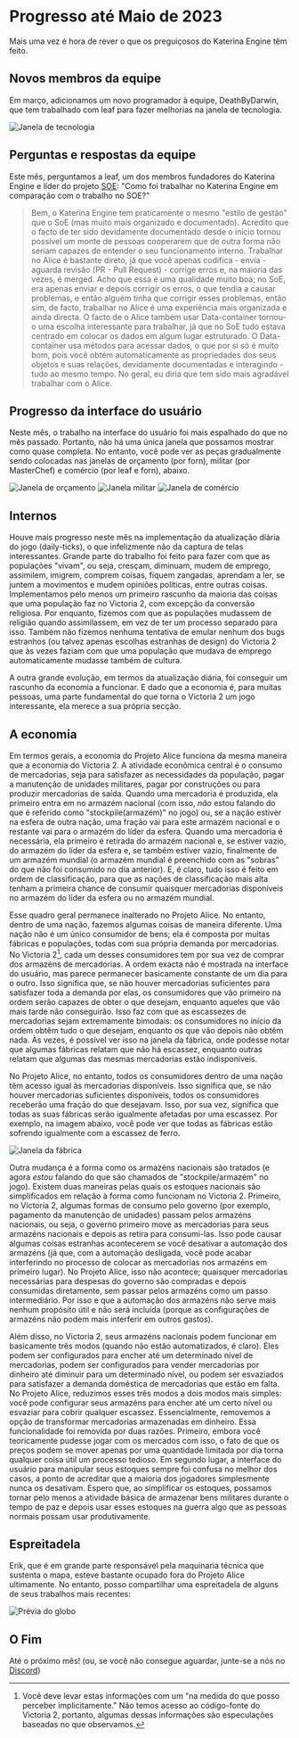 # Progresso até Maio de 2023

Mais uma vez é hora de rever o que os preguiçosos do Katerina Engine têm feito.

## Novos membros da equipe

Em março, adicionamos um novo programador à equipe, DeathByDarwin, que tem trabalhado com leaf para fazer melhorias na janela de tecnologia.

![Janela de tecnologia](./images/tech.png)

## Perguntas e respostas da equipe

Este mês, perguntamos a leaf, um dos membros fundadores do Katerina Engine e líder do projeto [SOE](https://github.com/symphony-of-empires/symphony-of-empires): "Como foi trabalhar no Katerina Engine em comparação com o trabalho no SOE?"

> Bem, o Katerina Engine tem praticamente o mesmo "estilo de gestão" que o SoE (mas muito mais organizado e documentado). Acredito que o facto de ter sido devidamente documentado desde o início tornou possível um monte de pessoas cooperarem que de outra forma não seriam capazes de entender o seu funcionamento interno. Trabalhar no Alice é bastante direto, já que você apenas codifica - envia - aguarda revisão (PR - Pull Request) - corrige erros e, na maioria das vezes, é merged. Acho que essa é uma qualidade muito boa; no SoE, era apenas enviar e depois corrigir os erros, o que tendia a causar problemas, e então alguém tinha que corrigir esses problemas, então sim, de facto, trabalhar no Alice é uma experiência mais organizada e ainda directa. O facto de o Alice também usar Data-container tornou-o uma escolha interessante para trabalhar, já que no SoE tudo estava centrado em colocar os dados em algum lugar estruturado. O Data-container usa métodos para acessar dados, o que por si só é muito bom, pois você obtém automaticamente as propriedades dos seus objetos e suas relações, devidamente documentadas e interagindo - tudo ao mesmo tempo. No geral, eu diria que tem sido mais agradável trabalhar com o Alice.

## Progresso da interface do usuário

Neste mês, o trabalho na interface do usuário foi mais espalhado do que no mês passado. Portanto, não há uma única janela que possamos mostrar como quase completa. No entanto, você pode ver as peças gradualmente sendo colocadas nas janelas de orçamento (por forn), militar (por MasterChef) e comércio (por leaf e forn), abaixo.

![Janela de orçamento](./images/budget.png)
![Janela militar](./images/military.png)
![Janela de comércio](./images/trade.png)

## Internos

Houve mais progresso neste mês na implementação da atualização diária do jogo (daily-ticks), o que infelizmente não da captura de telas interessantes. Grande parte do trabalho foi feito para fazer com que as populações "vivam", ou seja, cresçam, diminuam, mudem de emprego, assimilem, imigrem, comprem coisas, fiquem zangadas, aprendam a ler, se juntem a movimentos e mudem opiniões políticas, entre outras coisas. Implementamos pelo menos um primeiro rascunho da maioria das coisas que uma população faz no Victoria 2, com excepção da conversão religiosa. Por enquanto, fizemos com que as populações mudassem de religião quando assimilassem, em vez de ter um processo separado para isso. Também não fizemos nenhuma tentativa de emular nenhum dos bugs estranhos (ou talvez apenas escolhas estranhas de design) do Victoria 2 que às vezes faziam com que uma população que mudava de emprego automaticamente mudasse também de cultura.

A outra grande evolução, em termos da atualização diária, foi conseguir um rascunho da economia a funcionar. E dado que a economia é, para muitas pessoas, uma parte fundamental do que torna o Victoria 2 um jogo interessante, ela merece a sua própria secção.

## A economia

Em termos gerais, a economia do Projeto Alice funciona da mesma maneira que a economia do Victoria 2. A atividade econômica central é o consumo de mercadorias, seja para satisfazer as necessidades da população, pagar a manutenção de unidades militares, pagar por construções ou para produzir mercadorias de saída. Quando uma mercadoria é produzida, ela primeiro entra em no armazém nacional (com isso, *não* estou falando do que é referido como "stockpile(armazém)" no jogo) ou, se a nação estiver na esfera de outra nação, uma fração vai para este armazém nacional e o restante vai para o armazém do líder da esfera. Quando uma mercadoria é necessária, ela primeiro é retirada do armazém nacional e, se estiver vazio, do armazém do líder da esfera e, se também estiver vazio, finalmente de um armazém mundial (o armazém mundial é preenchido com as "sobras" do que não foi consumido no dia anterior). E, é claro, tudo isso é feito em ordem de classificação, para que as nações de classificação mais alta tenham a primeira chance de consumir quaisquer mercadorias disponíveis no armazém do líder da esfera ou no armazém mundial.

Esse quadro geral permanece inalterado no Projeto Alice. No entanto, dentro de uma nação, fazemos algumas coisas de maneira diferente. Uma nação não é um único consumidor de bens; ela é composta por muitas fábricas e populações, todas com sua própria demanda por mercadorias. No Victoria 2[^1], cada um desses consumidores tem por sua vez de comprar dos armazéns de mercadorias. A ordem exacta não é mostrada na interface do usuário, mas parece permanecer basicamente constante de um dia para o outro. Isso significa que, se não houver mercadorias suficientes para satisfazer toda a demanda por elas, os consumidores que vão primeiro na ordem serão capazes de obter o que desejam, enquanto aqueles que vão mais tarde não conseguirão. Isso faz com que as escassezes de mercadorias sejam extremamente bimodais: os consumidores no início da ordem obtêm tudo o que desejam, enquanto os que vão depois não obtêm nada. Às vezes, é possível ver isso na janela da fábrica, onde podesse notar que algumas fábricas relatam que não há escassez, enquanto outras relatam que algumas das mesmas mercadorias estão indisponíveis.

No Projeto Alice, no entanto, todos os consumidores dentro de uma nação têm acesso igual às mercadorias disponíveis. Isso significa que, se não houver mercadorias suficientes disponíveis, todos os consumidores receberão uma fração do que desejavam. Isso, por sua vez, significa que todas as suas fábricas serão igualmente afetadas por uma escassez. Por exemplo, na imagem abaixo, você pode ver que todas as fábricas estão sofrendo igualmente com a escassez de ferro.

![Janela da fábrica](./images/factory.png)

Outra mudança é a forma como os armazéns nacionais são tratados (e agora *estou* falando do que são chamados de "stockpile/armazém" no jogo). Existem duas maneiras pelas quais os estoques nacionais são simplificados em relação à forma como funcionam no Victoria 2. Primeiro, no Victoria 2, algumas formas de consumo pelo governo (por exemplo, pagamento da manutenção de unidades) passam pelos armazéns nacionais, ou seja, o governo primeiro move as mercadorias para seus armazéns nacionais e depois as retira para consumi-las. Isso pode causar algumas coisas estranhas acontecerem se você desativar a automação dos armazéns (já que, com a automação desligada, você pode acabar interferindo no processo de colocar as mercadorias nos armazéns em primeiro lugar). No Projeto Alice, isso não acontece; quaisquer mercadorias necessárias para despesas do governo são compradas e depois consumidas diretamente, sem passar pelos armazéns como um passo intermediário. Por isso e que a automação dos armazéns não serve mais nenhum propósito útil e não será incluída (porque as configurações de armazéns não podem mais interferir em outros gastos).

Além disso, no Victoria 2, seus armazéns nacionais podem funcionar em basicamente três modos (quando não estão automatizados, é claro). Eles podem ser configurados para encher até um determinado nível de mercadorias, podem ser configurados para vender mercadorias por dinheiro até diminuir para um determinado nível, ou podem ser esvaziados para satisfazer a demanda doméstica de mercadorias que estão em falta. No Projeto Alice, reduzimos esses três modos a dois modos mais simples: você pode configurar seus armazéns para encher até um certo nível ou esvaziar para cobrir qualquer escassez. Essencialmente, removemos a opção de transformar mercadorias armazenadas em dinheiro. Essa funcionalidade foi removida por duas razões. Primeiro, embora você teoricamente pudesse jogar com os mercados com isso, o fato de que os preços podem se mover apenas por uma quantidade limitada por dia torna qualquer coisa útil um processo tedioso. Em segundo lugar, a interface do usuário para manipular seus estoques sempre foi confusa no melhor dos casos, a ponto de acreditar que a maioria dos jogadores simplesmente nunca os desativam. Espero que, ao simplificar os estoques, possamos tornar pelo menos a atividade básica de armazenar bens militares durante o tempo de paz e depois usar esses estoques na guerra algo que as pessoas normais possam usar produtivamente.

## Espreitadela

Erik, que é em grande parte responsável pela maquinaria técnica que sustenta o mapa, esteve bastante ocupado fora do Projeto Alice ultimamente. No entanto, posso compartilhar uma espreitadela de alguns de seus trabalhos mais recentes:

![Prévia do globo](./images/globe_preview.png)

[^1]: Você deve levar estas informações com um "na medida do que posso perceber implicitamente." Não temos acesso ao código-fonte do Victoria 2, portanto, algumas dessas informações são especulações baseadas no que observamos.

## O Fim

Até o próximo mês! (ou, se você não consegue aguardar, junte-se a nós no [Discord](https://discord.gg/QUJExr4mRn))